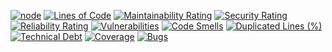 [![node](https://img.shields.io/badge/node-20-iron)](https://nodejs.org/download/release/latest-iron/)
[![Lines of Code](https://sonarcloud.io/api/project_badges/measure?project=internxt_project-name&metric=ncloc)](https://sonarcloud.io/summary/new_code?id=internxt_project-name)
[![Maintainability Rating](https://sonarcloud.io/api/project_badges/measure?project=internxt_project-name&metric=sqale_rating)](https://sonarcloud.io/summary/new_code?id=internxt_project-name)
[![Security Rating](https://sonarcloud.io/api/project_badges/measure?project=internxt_project-name&metric=security_rating)](https://sonarcloud.io/summary/new_code?id=internxt_project-name)
[![Reliability Rating](https://sonarcloud.io/api/project_badges/measure?project=internxt_project-name&metric=reliability_rating)](https://sonarcloud.io/summary/new_code?id=internxt_project-name)
[![Vulnerabilities](https://sonarcloud.io/api/project_badges/measure?project=internxt_project-name&metric=vulnerabilities)](https://sonarcloud.io/summary/new_code?id=internxt_project-name)
[![Code Smells](https://sonarcloud.io/api/project_badges/measure?project=internxt_project-name&metric=code_smells)](https://sonarcloud.io/summary/new_code?id=internxt_project-name)
[![Duplicated Lines (%)](https://sonarcloud.io/api/project_badges/measure?project=internxt_project-name&metric=duplicated_lines_density)](https://sonarcloud.io/summary/new_code?id=internxt_project-name)
[![Technical Debt](https://sonarcloud.io/api/project_badges/measure?project=internxt_project-name&metric=sqale_index)](https://sonarcloud.io/summary/new_code?id=internxt_project-name)
[![Coverage](https://sonarcloud.io/api/project_badges/measure?project=internxt_project-name&metric=coverage)](https://sonarcloud.io/summary/new_code?id=internxt_project-name)
[![Bugs](https://sonarcloud.io/api/project_badges/measure?project=internxt_project-name&metric=bugs)](https://sonarcloud.io/summary/new_code?id=internxt_project-name)
